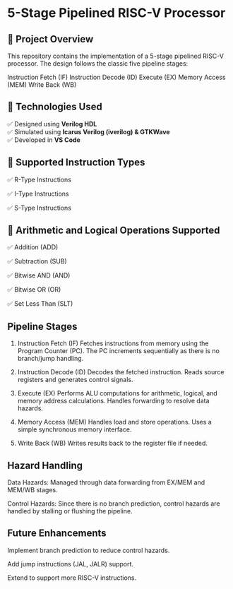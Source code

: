 # 5-Stage Pipelined RISC-V Processor

## 📌 Project Overview

This repository contains the implementation of a 5-stage pipelined RISC-V processor. The design follows the classic five pipeline stages:

Instruction Fetch (IF)
Instruction Decode (ID)
Execute (EX)
Memory Access (MEM)
Write Back (WB)

## 📌 Technologies Used
✅ Designed using **Verilog HDL**  
✅ Simulated using **Icarus Verilog (iverilog) & GTKWave**  
✅ Developed in **VS Code** 

## 📌 Supported Instruction Types

✅ R-Type Instructions

✅ I-Type Instructions

✅ S-Type Instructions


## 📌 Arithmetic and Logical Operations Supported


✅ Addition (ADD)

✅ Subtraction (SUB)

✅ Bitwise AND (AND)

✅ Bitwise OR (OR)

✅ Set Less Than (SLT)

## Pipeline Stages
 
1. Instruction Fetch (IF)
Fetches instructions from memory using the Program Counter (PC).
The PC increments sequentially as there is no branch/jump handling.

2. Instruction Decode (ID)
Decodes the fetched instruction.
Reads source registers and generates control signals.

3. Execute (EX)
Performs ALU computations for arithmetic, logical, and memory address calculations.
Handles forwarding to resolve data hazards.

4. Memory Access (MEM)
Handles load and store operations.
Uses a simple synchronous memory interface.

5. Write Back (WB)
Writes results back to the register file if needed.

## Hazard Handling

Data Hazards: Managed through data forwarding from EX/MEM and MEM/WB stages.

Control Hazards: Since there is no branch prediction, control hazards are handled by stalling or flushing the pipeline.

## Future Enhancements

Implement branch prediction to reduce control hazards.

Add jump instructions (JAL, JALR) support.

Extend to support more RISC-V instructions.





